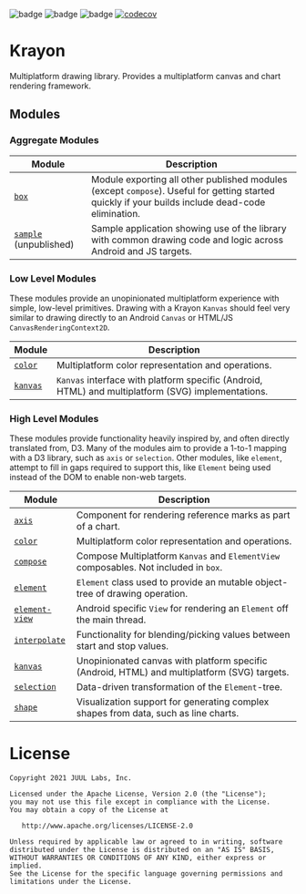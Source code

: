 ![badge][badge-android]
![badge][badge-js]
![badge][badge-jvm]
[![codecov](https://codecov.io/gh/JuulLabs/krayon/branch/main/graph/badge.svg?token=y8btx3pTlr)](https://codecov.io/gh/JuulLabs/krayon)

# Krayon

Multiplatform drawing library. Provides a multiplatform canvas and chart rendering framework.

## Modules

### Aggregate Modules

| Module                           | Description                                                                                                                                       |
|----------------------------------|---------------------------------------------------------------------------------------------------------------------------------------------------|
| [`box`](box)                     | Module exporting all other published modules (except `compose`). Useful for getting started quickly if your builds include dead-code elimination. |
| [`sample`](sample) (unpublished) | Sample application showing use of the library with common drawing code and logic across Android and JS targets.                                   |

### Low Level Modules

These modules provide an unopinionated multiplatform experience with simple, low-level primitives. Drawing with a Krayon
`Kanvas` should feel very similar to drawing directly to an Android `Canvas` or HTML/JS `CanvasRenderingContext2D`.

| Module             | Description                                                                                        |
|--------------------|----------------------------------------------------------------------------------------------------|
| [`color`](color)   | Multiplatform color representation and operations.                                                 |
| [`kanvas`](kanvas) | `Kanvas` interface with platform specific (Android, HTML) and multiplatform (SVG) implementations. |

### High Level Modules

These modules provide functionality heavily inspired by, and often directly translated from, D3. Many of the modules aim
to provide a 1-to-1 mapping with a D3 library, such as `axis` or `selection`. Other modules, like `element`, attempt to
fill in gaps required to support this, like `Element` being used instead of the DOM to enable non-web targets.

| Module                         | Description                                                                                  |
|--------------------------------|----------------------------------------------------------------------------------------------|
| [`axis`](axis)                 | Component for rendering reference marks as part of a chart.                                  |
| [`color`](color)               | Multiplatform color representation and operations.                                           |
| [`compose`](compose)           | Compose Multiplatform `Kanvas` and `ElementView` composables. Not included in `box`.         |
| [`element`](element)           | `Element` class used to provide an mutable object-tree of drawing operation.                 |
| [`element-view`](element-view) | Android specific `View` for rendering an `Element` off the main thread.                      |
| [`interpolate`](interpolate)   | Functionality for blending/picking values between start and stop values.                     |
| [`kanvas`](kanvas)             | Unopinionated canvas with platform specific (Android, HTML) and multiplatform (SVG) targets. |
| [`selection`](selection)       | Data-driven transformation of the `Element`-tree.                                            |
| [`shape`](shape)               | Visualization support for generating complex shapes from data, such as line charts.          |

# License

```
Copyright 2021 JUUL Labs, Inc.

Licensed under the Apache License, Version 2.0 (the "License");
you may not use this file except in compliance with the License.
You may obtain a copy of the License at

   http://www.apache.org/licenses/LICENSE-2.0

Unless required by applicable law or agreed to in writing, software
distributed under the License is distributed on an "AS IS" BASIS,
WITHOUT WARRANTIES OR CONDITIONS OF ANY KIND, either express or implied.
See the License for the specific language governing permissions and
limitations under the License.
```

[badge-android]: http://img.shields.io/badge/platform-android-6EDB8D.svg?style=flat
[badge-ios]: http://img.shields.io/badge/platform-ios-CDCDCD.svg?style=flat
[badge-js]: http://img.shields.io/badge/platform-js-F8DB5D.svg?style=flat
[badge-jvm]: http://img.shields.io/badge/platform-jvm-DB413D.svg?style=flat
[badge-linux]: http://img.shields.io/badge/platform-linux-2D3F6C.svg?style=flat
[badge-windows]: http://img.shields.io/badge/platform-windows-4D76CD.svg?style=flat
[badge-mac]: http://img.shields.io/badge/platform-macos-111111.svg?style=flat
[badge-watchos]: http://img.shields.io/badge/platform-watchos-C0C0C0.svg?style=flat
[badge-tvos]: http://img.shields.io/badge/platform-tvos-808080.svg?style=flat
[badge-wasm]: https://img.shields.io/badge/platform-wasm-624FE8.svg?style=flat
